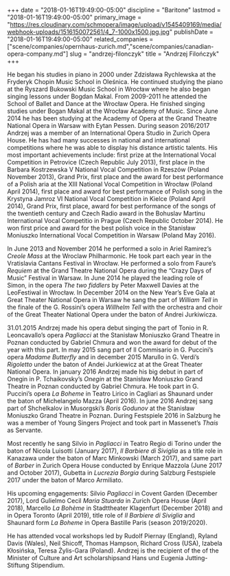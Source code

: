 +++
date = "2018-01-16T19:49:00-05:00"
discipline = "Baritone"
lastmod = "2018-01-16T19:49:00-05:00"
primary_image = "https://res.cloudinary.com/schmopera/image/upload/v1545409169/media/webhook-uploads/1516150072561/4_7-1000x1500.jpg.jpg"
publishDate = "2018-01-16T19:49:00-05:00"
related_companies = ["scene/companies/opernhaus-zurich.md","scene/companies/canadian-opera-company.md"]
slug = "andrzej-filonczyk"
title = "Andrzej Filończyk"
+++

He began his studies in piano in 2000 under Zdzisława Rychlewska at the Fryderyk Chopin Music School in Oleśnica. He continued studying the piano at the Ryszard Bukowski Music School in Wrocław where he also began singing lessons under Bogdan Makal. From 2009-2011 he attended the School of Ballet and Dance at the Wrocław Opera. He finished singing studies under Bogan Makal at the Wrocław Academy of Music. Since June 2014 he has been studying at the Academy of Opera at the Grand Theatre National Opera in Warsaw with Eytan Pessen. During season 2016/2017   Andrzej was a member of an International Opera Studio in Zurich Opera House. He has had many successes in national and international competitions where he was able to display his distance artistic talents. His most important achievements include: first prize at the International Vocal Competition in Petrovice (Czech Republic July 2013), first place in the Barbara Kostrzewska V National Vocal Competition in Rzeszów (Poland November 2013), Grand Prix, first place and the award for best performance of a Polish aria at the XIII National Vocal Competition in Wrocław (Poland April 2014), first place and award for best performance of Polish song in the Krystyna Jamroz VI National Vocal Competition in Kielce (Poland April 2014), Grand Prix, first place, award for best performance of the songs of the twentieth century and Czech Radio award in the Bohuslav Martinu International Vocal Competitio in Prague (Czech Republic October 2014). He won first price and award for the best polish voice in the Stanisław Moniuszko International Vocal Competition in Warsaw (Poland May 2016).

In June 2013 and November 2014 he performed a solo in Ariel Ramirez’s *Creole Mass* at the Wroclaw Philharmonic. He took part each year in the Vratislavia Cantans Festival in Wrocław. He performed a solo from Faure’s *Requiem* at the Grand Theatre National Opera during the “Crazy Days of Music” Festival in Warsaw. In June 2014 he played the leading role of Simon, in the opera *The two fiddlers* by Peter Maxwell Davies at the LeoFestiwal in Wrocław. In December 2014 on the New Year’s Eve Gala at Great Theater National Opera in Warsaw he sang the part of *William Tell* in the finale of the G. Rossini’s opera *Willhelm Tell* with the orchestra and choir of the Great Theater National Opera under the baton of Andrei Jurkiwicza.

31.01.2015 Andrzej made his opera debut singing the part of Tonio in R. Leoncavallo’s opera *Pagliacci* at the Stanisław Moniuszko Grand Theatre in Poznan conducted by Gabriel Chmura and won the award for debut of the year with this part. In may 2015 sang part of Il Commisario in G. Puccini’s opera *Madame Butterfly* and in december 2015 Marullo in G. Verdi’s *Rigoletto* under the baton of Andei Jurkiewicz at at the Great Theater National Opera. In january 2016 Andrzej made his big debut in part of Onegin in P. Tchaikovsky’s *Onegin* at the Stanisław Moniuszko Grand Theatre in Poznan conducted by Gabriel Chmura. He took part in G. Puccini’s opera *La Boheme* in Teatro Lirico in Cagliari as Shaunard under the baton of Michelangelo Mazza (April 2016). In june 2016 Andrzej sang part of Shchelkalov in Musorgski’s *Boris Godunov* at the Stanisław Moniuszko Grand Theatre in Poznan. During Festspiele 2016 in Salzburg he was a member of Young Singers Project and took part in Massenet’s *Thais* as Servante.

Most recently he sang Silvio in *Pagliacci* in Teatro Regio di Torino under the baton of Nicola Luisotti (January 2017), *Il Barbiere di Siviglia* as a title role in Kanazawa under the baton of Marc Minkowski (March 2017), and same part of *Barber* in Zurich Opera House conducted by Enrique Mazzola (June 2017 and October 2017), Gubetta in *Lucrezia Borgia* during Salzburg Festspiele 2017 under the baton of Marco Armiliato.

His upcoming engagements: Silvio *Pagliacci* in Covent Garden (December 2017), Lord Gulielmo Cecil *Maria Stuarda* in Zurich Opera House (April 2018), Marcello *La Bohème* in Stadttheater Klagenfurt (December 2018) and in Opera Toronto (April 2019), title role of *Il Barbiere di Siviglia* and Shaunard form *La Boheme* in Opera Bastille Paris (season 2019/2020).

He has attended vocal workshops led by Rudolf Piernay (England), Ryland Davis (Wales), Neil Shicoff, Thomas Hampson, Richard Cross (USA), Izabela Kłosińska, Teresa Żylis-Gara (Poland). Andrzej is the recipient of the of the Minister of Culture and Art scholarshipsand Hans und Eugenia Jutting- Stiftung Stipendium.
